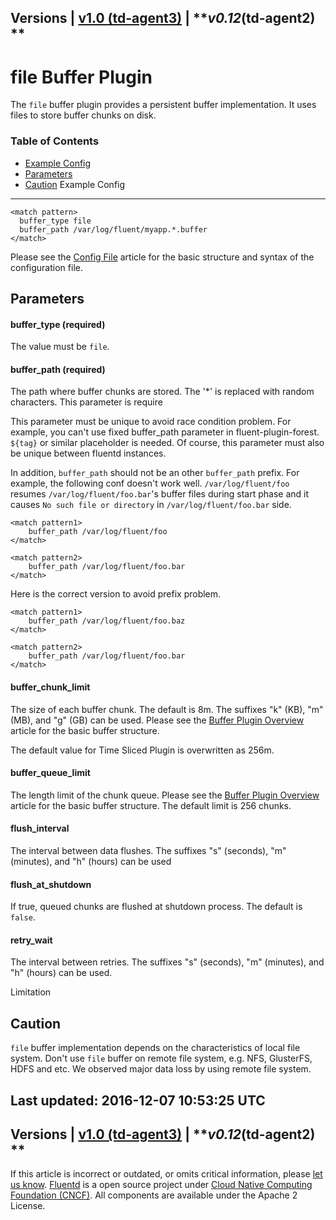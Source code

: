 
Versions \| [v1.0 (td-agent3)](/v1.0/articles/buf_file) \|
***v0.12*(td-agent2) **
------------------------------------------------------------------------

file Buffer Plugin
==================

The `file` buffer plugin provides a persistent buffer implementation. It
uses files to store buffer chunks on disk.


### Table of Contents

-   [Example Config](#example-config)
-   [Parameters](#parameters)
-   [Caution](#caution)
Example Config
--------------

``` {.CodeRay}
<match pattern>
  buffer_type file
  buffer_path /var/log/fluent/myapp.*.buffer
</match>
```
Please see the [Config File](config-file) article for the basic
structure and syntax of the configuration file.

Parameters
----------

#### buffer\_type (required)

The value must be `file`.

#### buffer\_path (required)

The path where buffer chunks are stored. The '\*' is replaced with
random characters. This parameter is require

This parameter must be unique to avoid race condition problem. For
example, you can't use fixed buffer\_path parameter in
fluent-plugin-forest. `${tag}` or similar placeholder is needed. Of
course, this parameter must also be unique between fluentd instances.

In addition, `buffer_path` should not be an other `buffer_path` prefix.
For example, the following conf doesn't work well. `/var/log/fluent/foo`
resumes `/var/log/fluent/foo.bar`'s buffer files during start phase and
it causes `No such file or directory` in `/var/log/fluent/foo.bar` side.

``` {.CodeRay}
<match pattern1>
    buffer_path /var/log/fluent/foo
</match>

<match pattern2>
    buffer_path /var/log/fluent/foo.bar
</match>
```

Here is the correct version to avoid prefix problem.

``` {.CodeRay}
<match pattern1>
    buffer_path /var/log/fluent/foo.baz
</match>

<match pattern2>
    buffer_path /var/log/fluent/foo.bar
</match>
```

#### buffer\_chunk\_limit

The size of each buffer chunk. The default is 8m. The suffixes "k" (KB),
"m" (MB), and "g" (GB) can be used. Please see the [Buffer Plugin
Overview](buffer-plugin-overview) article for the basic buffer
structure.

The default value for Time Sliced Plugin is overwritten as 256m.

#### buffer\_queue\_limit

The length limit of the chunk queue. Please see the [Buffer Plugin
Overview](buffer-plugin-overview) article for the basic buffer
structure. The default limit is 256 chunks.

#### flush\_interval

The interval between data flushes. The suffixes "s" (seconds), "m"
(minutes), and "h" (hours) can be used

#### flush\_at\_shutdown

If true, queued chunks are flushed at shutdown process. The default is
`false`.

#### retry\_wait

The interval between retries. The suffixes "s" (seconds), "m" (minutes),
and "h" (hours) can be used.

Limitation

Caution
-------

`file` buffer implementation depends on the characteristics of local
file system. Don't use `file` buffer on remote file system, e.g. NFS,
GlusterFS, HDFS and etc. We observed major data loss by using remote
file system.


Last updated: 2016-12-07 10:53:25 UTC
------------------------------------------------------------------------
Versions \| [v1.0 (td-agent3)](/v1.0/articles/buf_file) \|
***v0.12*(td-agent2) **
------------------------------------------------------------------------

If this article is incorrect or outdated, or omits critical information,
please [let us
know](https://github.com/fluent/fluentd-docs/issues?state=open).
[Fluentd](http://www.fluentd.org/) is a open source project under [Cloud
Native Computing Foundation (CNCF)](https://cncf.io/). All components
are available under the Apache 2 License.
